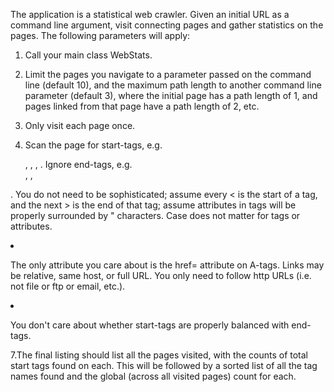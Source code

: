 The application is a statistical web crawler. Given an initial URL as a command line argument, visit connecting pages and gather statistics on the pages. The following parameters will apply:

1. Call your main class WebStats.

2. Limit the pages you navigate to a parameter passed on the command line (default 10), and the maximum path length to another command line parameter (default 3), where the initial page has a path length of 1, and pages linked from that page have a path length of 2, etc.

3. Only visit each page once.

4. Scan the page for start-tags, e.g. <div>, <html>, <body>, <a>. Ignore end-tags, e.g. </div>, </a>, </ol>. You do not need to be sophisticated; assume every < is the start of a tag, and the next > is the end of that tag; assume attributes in tags will be properly surrounded by " characters. Case does not matter for tags or attributes.

5. The only attribute you care about is the href= attribute on A-tags. Links may be relative, same host, or full URL. You only need to follow http URLs (i.e. not file or ftp or email, etc.).

6. You don't care about whether start-tags are properly balanced with end-tags.

7.The final listing should list all the pages visited, with the counts of total start tags found on each. This will be followed by a sorted list of all the tag names found and the global (across all visited pages) count for each.
